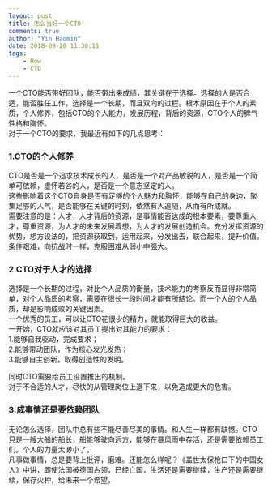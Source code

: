 ```yaml
---
layout: post
title: 怎么当好一个CTO
comments: true
author: "Yin Haomin"
date: 2018-09-20 11:30:11
tags:
    - How
    - CTO
---
```


一个CTO能否带好团队，能否带出来成绩，其关键在于选择。选择的人是否合适，能否胜任工作，选择是一个长期，而且双向的过程。根本原因在于个人的素质，个人修养，包括CTO的个人能力，发展历程，背后的资源，CTO个人的脾气性格和胸怀。<br>
对于一个CTO的要求，我最近有如下的几点思考：
### 1.CTO的个人修养
CTO是否是一个追求技术成长的人，是否是一个对产品敏锐的人，是否是一个简单可依赖，虚怀若谷的人，是否是一个意志坚定的人。<br>
这些影响着这个CTO自身是否有足够的个人魅力和胸怀，能够在自己的身边，聚集足够的人气，是否能够在关键的时刻，依然有人追随，从而有所成就。<br>
需要注意的是：人才，人才背后的资源，是事情能否达成的根本要素，要尊重人才，尊重资源，为人才的未来发展着想，为人才的发展创造机会。充分发挥资源的优势，想方设法的，把资源获取到，运用起来，分发出去，联合起来，提升价值。条件艰难，向抗战时一样，克服困难从弱小中强大。<br>
### 2.CTO对于人才的选择
选择是一个长期的过程，对比个人品质的衡量，技术能力的考察反而显得非常简单，对个人品质的考察，需要在很长一段时间才能有所结论。而一个人的个人品质，却是影响成败的关键因素。<br>
一个优秀的员工，可以让CTO花很少的精力，就能取得巨大的收益。<br>
一开始，CTO就应该对其员工提出对其能力的要求：<br>
1.能够自我驱动，完成要求；<br>
2.能够带动团队，作为核心发光发热；<br>
3.能够自主创新，取得创造性的发明。<br>

同时CTO需要给员工设置推出的机制。<br>
对于不合适的人才，尽快的从管理岗位上退下来，以免造成更大的危害。<br>
### 3.成事情还是要依赖团队
无论怎么选择，团队中总有些不能尽善尽美的事情。和人生一样都有缺憾。CTO只是一艘大船的船长，船能够驶向远方，能够在暴风雨中存活，还是需要依赖员工们。个人的力量太渺小了。<br>
凡事做事情，总是要背上批评，磨难。还能怎么样呢？《盖世太保枪口下的中国女人》中讲，即使法国被德国占领，已经亡国，生活还是需要继续，生产还是需要继续，保存火种，给未来一个希望。
